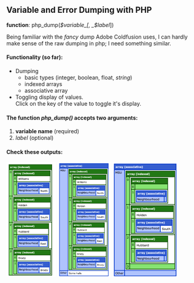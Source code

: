 ## Variable and Error Dumping with PHP

**function**: php_dump(_$variable_[, _$label_])

Being familiar with the _fancy_ dump Adobe Coldfusion uses, I can hardly make sense of the raw dumping in php; I need something similar.

#### Functionality (so far):
* Dumping
	* basic types (integer, boolean, float, _string_)
	* indexed arrays 
	* associative array
* Toggling display of values.  
	Click on the key of the value to toggle it's display.


#### The function **_php_dump()_** accepts two arguments: 
1. **variable name** (required)
2. _label_ (optional)


#### Check these outputs:  
<img src="assets/img/dump_1.png" height="300px"/>
<img src="assets/img/dump_2.png" height="300px"/>
<img src="assets/img/dump_3.png" height="300px"/>